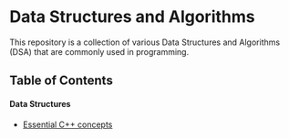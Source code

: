 # Data Structures and Algorithms
This repository is a collection of various Data Structures and Algorithms (DSA) that are commonly used in programming.

## Table of Contents
#### **Data Structures**
* [Essential C++ concepts](https://github.com/arpitbaheti2002/Data-Structures-and-Algirithms/blob/main/Data-Structures/cpp-concepts)
	  
